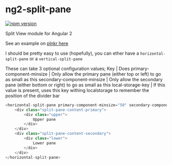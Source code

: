 # ng2-split-pane

[![npm version](https://badge.fury.io/js/ng2-split-pane.svg)](https://www.npmjs.com/package/ng2-split-panehttps://badge.fury.io/js/ng2-split-pane.sv://plnkr.co/bxgcK29PNl9lexw6z6Ym)

Split View module for Angular 2

See an example on [plnkr here](https://plnkr.co/bxgcK29PNl9lexw6z6Ym)

I should be pretty easy to use (hopefully), you can ether have a `horizontal-split-pane` or a `vertical-split-pane`

These can take 3 optional configuration values;
Key                         | Does
primary-component-minsize   | Only allow the primary pane (either top or left) to go as small as this
secondary-component-minsize | Only allow the secondary pane (either bottom or right) to go as small as this
local-storage-key           | If this value is present, uses this key withing localstorage to remember the position of the divider bar

```javascript
<horizontal-split-pane primary-component-minsize="50" secondary-component-minsize="100" local-storage-key="split-pane">
    <div class="split-pane-content-primary">
        <div class="upper">
            Upper pane
        </div>
    </div>
    <div class="split-pane-content-secondary">
        <div class="lower">
            Lower pane
        </div>
    </div>
</horizontal-split-pane>

```
